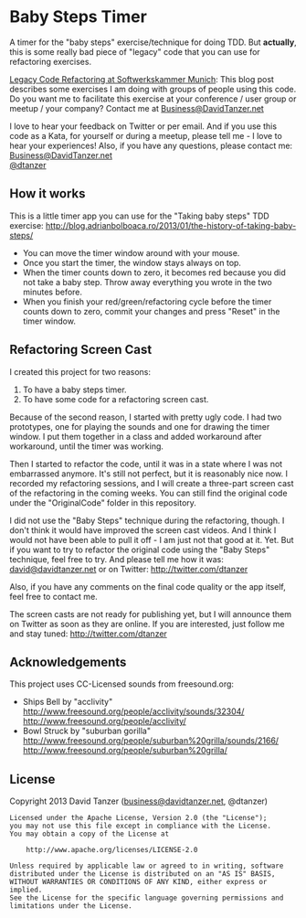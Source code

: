 Baby Steps Timer
================

A timer for the "baby steps" exercise/technique for doing TDD. But **actually**, this is some really bad piece of "legacy" code that you can use for refactoring exercises.

[Legacy Code Refactoring at Softwerkskammer Munich](http://www.davidtanzer.net/legacy_code_refactoring_at_softwerkskammer_munich): This blog post describes some exercises I am doing with groups of people using this code.  
Do you want me to facilitate this exercise at your conference / user group or meetup / your company? Contact me at Business@DavidTanzer.net

I love to hear your feedback on Twitter or per email. And if you use this code as a Kata, for yourself or during a meetup, please tell me - I love to hear your experiences! Also, if you have any questions, please contact me:  
Business@DavidTanzer.net  
[@dtanzer](https://twitter.com/dtanzer)

How it works
------------

This is a little timer app you can use for the "Taking baby steps" TDD exercise: http://blog.adrianbolboaca.ro/2013/01/the-history-of-taking-baby-steps/

* You can move the timer window around with your mouse.
* Once you start the timer, the window stays always on top.
* When the timer counts down to zero, it becomes red because you did not take a baby step. Throw away everything you wrote in the two minutes before.
* When you finish your red/green/refactoring cycle before the timer counts down to zero, commit your changes and press "Reset" in the timer window.

Refactoring Screen Cast
-----------------------

I created this project for two reasons:
1. To have a baby steps timer.
2. To have some code for a refactoring screen cast.

Because of the second reason, I started with pretty ugly code. I had two prototypes, one for playing the sounds and one for drawing the timer window.
I put them together in a class and added workaround after workaround, until the timer was working.

Then I started to refactor the code, until it was in a state where I was not embarrassed anymore. It's still not perfect, but it is reasonably nice now.
I recorded my refactoring sessions, and I will create a three-part screen cast of the refactoring in the coming weeks. You can still find the original code
under the "OriginalCode" folder in this repository.

I did not use the "Baby Steps" technique during the refactoring, though. I don't think it would have improved the screen cast videos. And I think I
would not have been able to pull it off - I am just not that good at it. Yet. But if you want to try to refactor the original code using the
"Baby Steps" technique, feel free to try. And please tell me how it was: david@davidtanzer.net or on Twitter: http://twitter.com/dtanzer

Also, if you have any comments on the final code quality or the app itself, feel free to contact me.

The screen casts are not ready for publishing yet, but I will announce them on Twitter as soon as they are online. If you are interested, just follow me
and stay tuned: http://twitter.com/dtanzer

Acknowledgements
----------------

This project uses CC-Licensed sounds from freesound.org:
* Ships Bell by "acclivity" http://www.freesound.org/people/acclivity/sounds/32304/ http://www.freesound.org/people/acclivity/
* Bowl Struck by "suburban gorilla" http://www.freesound.org/people/suburban%20grilla/sounds/2166/ http://www.freesound.org/people/suburban%20grilla/

License
-------

Copyright 2013 David Tanzer (business@davidtanzer.net, @dtanzer)

    Licensed under the Apache License, Version 2.0 (the "License");
    you may not use this file except in compliance with the License.
    You may obtain a copy of the License at

        http://www.apache.org/licenses/LICENSE-2.0

    Unless required by applicable law or agreed to in writing, software
    distributed under the License is distributed on an "AS IS" BASIS,
    WITHOUT WARRANTIES OR CONDITIONS OF ANY KIND, either express or implied.
    See the License for the specific language governing permissions and
    limitations under the License.
